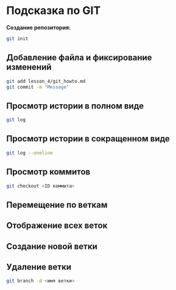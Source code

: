 # Подсказка по GIT

**Создание репозитория:**
```sh
git init
```
## Добавление файла и фиксирование изменений
```sh
git add lesson_4/git_howto.md
git commit -m "Message"
```
## Просмотр истории в полном виде
```sh
git log
```
## Просмотр истории в сокращенном виде
```sh
git log --oneline
```

## Просмотр коммитов
```sh
git checkout <ID коммита>
```

## Перемещение по веткам


## Отображение всех веток


## Создание новой ветки


## Удаление ветки
```sh
git branch -d <имя ветки>
```